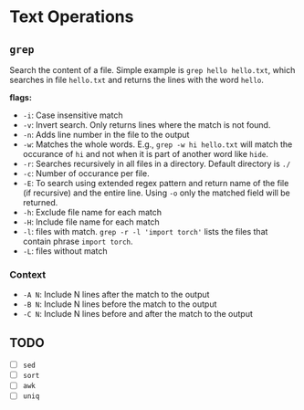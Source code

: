 # Text Operations

## `grep`

Search the content of a file. Simple example is `grep hello hello.txt`, which searches in file `hello.txt` and returns the lines with the word `hello`.

**flags:**

- `-i`: Case insensitive match
- `-v`: Invert search. Only returns lines where the match is not found.
- `-n`: Adds line number in the file to the output
- `-w`: Matches the whole words. E.g., `grep -w hi hello.txt` will match the occurance of `hi` and not when it is part of another word like `hide`.
- `-r`: Searches recursively in all files in a directory. Default directory is `./`
- `-c`: Number of occurance per file.
- `-E`: To search using extended regex pattern and return name of the file (if recursive) and the entire line. Using `-o` only the matched field will be returned.
- `-h`: Exclude file name for each match
- `-H`: Include file name for each match
- `-l`: files with match. `grep -r -l 'import torch'` lists the files that contain phrase `import torch`.
- `-L`: files without match

### Context

- `-A N`: Include N lines after the match to the output
- `-B N`: Include N lines before the match to the output
- `-C N`: Include N lines before and after the match to the output

## TODO

- [ ] `sed`
- [ ] `sort`
- [ ] `awk`
- [ ] `uniq`
